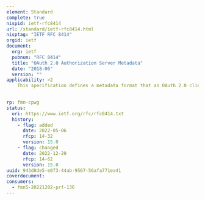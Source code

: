 ```yaml
---
element: Standard
complete: true
nispid: ietf-rfc8414
url: /standard/ietf-rfc8414.html
nisptag: "IETF RFC 8414"
orgid: ietf
document:
  org: ietf
  pubnum: "RFC 8414"
  title: "OAuth 2.0 Authorization Server Metadata"
  date: "2018-06"
  version: ""
applicability: >2
    This specification defines a metadata format that an OAuth 2.0 client can use to obtain the information needed to interact with an OAuth 2.0 authorization server, including its endpoint locations and authorization server capabilities.

  
rp: fmn-cpwg
status:
  uri: https://www.ietf.org/rfc/rfc8414.txt
  history: 
    - flag: added
      date: 2022-05-06
      rfcp: 14-32
      version: 15.0
    - flag: changed
      date: 2022-12-20
      rfcp: 14-62
      version: 15.0
uuid: 943d8de5-e0f3-44ab-9567-56afa771ea41
coverdocument:
consumers:
  - fmn5-20221202-prf-136
---
```

